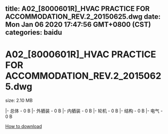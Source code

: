 
title: A02_[8000601R]_HVAC PRACTICE FOR ACCOMMODATION_REV.2_20150625.dwg
date: Mon Jan 06 2020 17:47:56 GMT+0800 (CST)    
categories: baidu
---

# A02_[8000601R]_HVAC PRACTICE FOR ACCOMMODATION_REV.2_20150625.dwg
size: 2.10 MB
 
 
|- 总体 - 0 B
|- 外舾装 - 0 B
|- 内舾装 - 0 B
|- 轮机 - 0 B
|- 结构 - 0 B
|- 电气 - 0 B

[How to download](https://bpcam.bemobtrk.com/go/2ceec3aa-1ca2-46d6-b9ff-aaa5c184517c?jno=597)